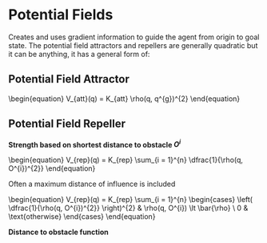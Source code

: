 # Potential Fields

Creates and uses gradient information to guide the agent from origin to
goal state. The potential field attractors and repellers are generally
quadratic but it can be anything, it has a general form of:



## Potential Field Attractor

\begin{equation}
    V_{att}(q) = K_{att} \rho(q, q^{g})^{2}
\end{equation}



## Potential Field Repeller

**Strength based on shortest distance to obstacle $O^{i}$**

\begin{equation}
    V_{rep}(q) = K_{rep} \sum_{i = 1}^{n}
        \dfrac{1}{\rho(q, O^{i})^{2}}
\end{equation}

Often a maximum distance of influence is included

\begin{equation}
    V_{rep}(q) = K_{rep} \sum_{i = 1}^{n}
        \begin{cases}
            \left( \dfrac{1}{\rho(q, O^{i})^{2}} \right)^{2} &
            \rho(q, O^{i}) \lt \bar{\rho} \\
            0 &
            \text{otherwise}
        \end{cases}
\end{equation}

**Distance to obstacle function**
